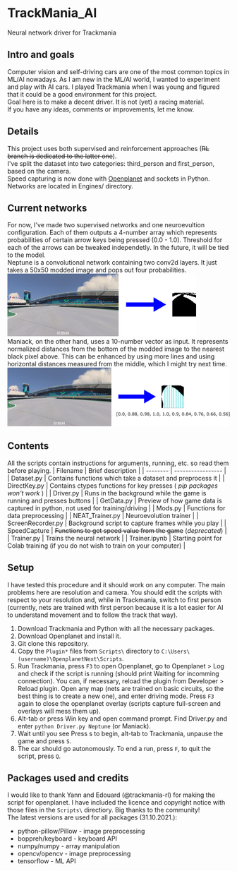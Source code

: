 # TrackMania_AI
Neural network driver for Trackmania
## Intro and goals
Computer vision and self-driving cars are one of the most common topics in ML/AI nowadays. As I am new in the ML/AI world, I wanted to experiment and play with AI cars.
I played Trackmania when I was young and figured that it could be a good environment for this project.\
Goal here is to make a decent driver. It is not (yet) a racing material.\
If you have any ideas, comments or improvements, let me know.
## Details
This project uses both supervised and reinforcement approaches (~~RL branch is dedicated to the latter one~~).\
I've split the dataset into two categories: third_person and first_person, based on the camera.\
Speed capturing is now done with [Openplanet](https://openplanet.nl/) and sockets in Python.
Networks are located in Engines/ directory.
## Current networks
For now, I've made two supervised networks and one neuroevultion configuration. Each of them outputs a 4-number array which represents probabilities of certain arrow keys being pressed (0.0 - 1.0). Threshold for each of the arrows can be tweaked independetly. In the future, it will be tied to the model.\
Neptune is a convolutional network containing two conv2d layers. It just takes a 50x50 modded image and pops out four probabilities.\
![Neptune mod](https://github.com/AndrejGobeX/TrackMania_AI/blob/main/Engines/neptune_mod.png?raw=true)\
Maniack, on the other hand, uses a 10-number vector as input. It represents normalized distances from the bottom of the modded image to the nearest black pixel above. This can be enhanced by using more lines and using horizontal distances measured from the middle, which I might try next time.\
![Maniack mod](https://github.com/AndrejGobeX/TrackMania_AI/blob/main/Engines/maniack_mod.png?raw=true)
## Contents
All the scripts contain instructions for arguments, running, etc. so read them before playing.
| Filename | Brief description |
| -------- | ----------------- |
| Dataset.py | Contains functions which take a dataset and preprocess it |
| DirectKey.py | Contains ctypes functions for key presses ( *pip packages won't work* ) |
| Driver.py | Runs in the background while the game is running and presses buttons |
| GetData.py | Preview of how game data is captured in python, not used for training/driving |
| Mods.py | Functions for data preprocessing |
| NEAT_Trainer.py | Neuroevolution trainer |
| ScreenRecorder.py | Background script to capture frames while you play |
| SpeedCapture | ~~Functions to get speed value from the game~~ (*deprecated*) |
| Trainer.py | Trains the neural network |
| Trainer.ipynb | Starting point for Colab training (if you do not wish to train on your computer) |
## Setup
I have tested this procedure and it should work on any computer. The main problems here are resolution and camera. You should edit the scripts with respect to your resolution and, while in Trackmania, switch to first person (currently, nets are trained with first person because it is a lot easier for AI to understand movement and to follow the track that way).
1. Download Trackmania and Python with all the necessary packages.
2. Download Openplanet and install it.
3. Git clone this repository.
3. Copy the `Plugin*` files from `Scripts\` directory to `C:\Users\(username)\OpenplanetNext\Scripts`.
4. Run Trackmania, press `F3` to open Openplanet, go to Openplanet > Log and check if the script is running (should print Waiting for incomming connection). You can, if necessary, reload the plugin from Developer > Reload plugin. Open any map (nets are trained on basic circuits, so the best thing is to create a new one), and enter driving mode. Press `F3` again to close the openplanet overlay (scripts capture full-screen and overlays will mess them up).
5. Alt-tab or press Win key and open command prompt. Find Driver.py and enter `python Driver.py Neptune` (or Maniack).
6. Wait until you see Press s to begin, alt-tab to Trackmania, unpause the game and press `S`.
7. The car should go autonomously. To end a run, press `F`, to quit the script, press `Q`.
## Packages used and credits
I would like to thank Yann and Edouard (@trackmania-rl) for making the script for openplanet. I have included the licence and copyright notice with those files in the `Scripts\` directiory.
Big thanks to the community!\
The latest versions are used for all packages (31.10.2021.):
* python-pillow/Pillow - image preprocessing
* boppreh/keyboard - keyboard API
* numpy/numpy - array manipulation
* opencv/opencv - image preprocessing
* tensorflow - ML API
